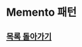 # Memento 패턴



## [목록 돌아가기](https://github.com/kyo705/Design-Pattern#3-%ED%96%89%EC%9C%84-%ED%8C%A8%ED%84%B4)
